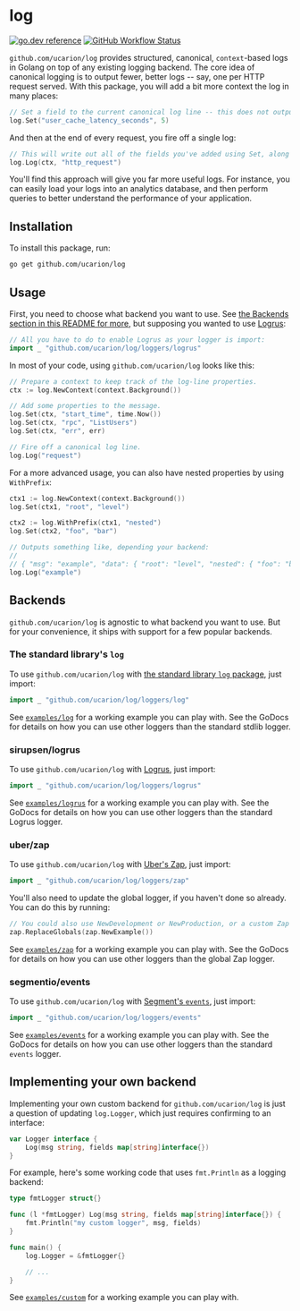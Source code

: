 # log

[![go.dev reference](https://img.shields.io/badge/go.dev-reference-007d9c?logo=go&logoColor=white&style=flat-square)](https://pkg.go.dev/mod/github.com/ucarion/log?tab=overview)
[![GitHub Workflow Status](https://img.shields.io/github/workflow/status/ucarion/log/tests?label=tests&logo=github&style=flat-square)](https://github.com/ucarion/log/actions)

`github.com/ucarion/log` provides structured, canonical, `context`-based logs in
Golang on top of any existing logging backend. The core idea of canonical
logging is to output fewer, better logs -- say, one per HTTP request served.
With this package, you will add a bit more context the log in many places:

```go
// Set a field to the current canonical log line -- this does not output anything.
log.Set("user_cache_latency_seconds", 5)
```

And then at the end of every request, you fire off a single log:

```go
// This will write out all of the fields you've added using Set, along with a message.
log.Log(ctx, "http_request")
```

You'll find this approach will give you far more useful logs. For instance, you
can easily load your logs into an analytics database, and then perform queries
to better understand the performance of your application.

## Installation

To install this package, run:

```bash
go get github.com/ucarion/log
```

## Usage

First, you need to choose what backend you want to use. See [the Backends
section in this README for more](#backends), but supposing you wanted to use
[Logrus](https://github.com/sirupsen/logrus):

```go
// All you have to do to enable Logrus as your logger is import:
import _ "github.com/ucarion/log/loggers/logrus"
```

In most of your code, using `github.com/ucarion/log` looks like this:

```go
// Prepare a context to keep track of the log-line properties.
ctx := log.NewContext(context.Background())

// Add some properties to the message.
log.Set(ctx, "start_time", time.Now())
log.Set(ctx, "rpc", "ListUsers")
log.Set(ctx, "err", err)

// Fire off a canonical log line.
log.Log("request")
```

For a more advanced usage, you can also have nested properties by using
`WithPrefix`:

```go
ctx1 := log.NewContext(context.Background())
log.Set(ctx1, "root", "level")

ctx2 := log.WithPrefix(ctx1, "nested")
log.Set(ctx2, "foo", "bar")

// Outputs something like, depending your backend:
//
// { "msg": "example", "data": { "root": "level", "nested": { "foo": "bar" }}}}
log.Log("example")
```

## Backends

`github.com/ucarion/log` is agnostic to what backend you want to use. But for
your convenience, it ships with support for a few popular backends.

### The standard library's `log`

To use `github.com/ucarion/log` with [the standard library `log`
package](https://golang.org/pkg/log/), just import:

```go
import _ "github.com/ucarion/log/loggers/log"
```

See [`examples/log`](./examples/log/main.go) for a working example you can play
with. See the GoDocs for details on how you can use other loggers than the
standard stdlib logger.

### sirupsen/logrus

To use `github.com/ucarion/log` with
[Logrus](https://github.com/sirupsen/logrus), just import:

```go
import _ "github.com/ucarion/log/loggers/logrus"
```

See [`examples/logrus`](./examples/logrus/main.go) for a working example you can
play with. See the GoDocs for details on how you can use other loggers than the
standard Logrus logger.

### uber/zap

To use `github.com/ucarion/log` with [Uber's
Zap](https://github.com/uber-go/zap), just import:

```go
import _ "github.com/ucarion/log/loggers/zap"
```

You'll also need to update the global logger, if you haven't done so already.
You can do this by running:

```go
// You could also use NewDevelopment or NewProduction, or a custom Zap logger.
zap.ReplaceGlobals(zap.NewExample())
```

See [`examples/zap`](./examples/zap/main.go) for a working example you can play
with. See the GoDocs for details on how you can use other loggers than the
global Zap logger.

### segmentio/events

To use `github.com/ucarion/log` with [Segment's
`events`](https://github.com/segmentio/events), just import:

```go
import _ "github.com/ucarion/log/loggers/events"
```

See [`examples/events`](./examples/events/main.go) for a working example you can
play with. See the GoDocs for details on how you can use other loggers than the
standard `events` logger.

## Implementing your own backend

Implementing your own custom backend for `github.com/ucarion/log` is just a
question of updating `log.Logger`, which just requires confirming to an
interface:

```go
var Logger interface {
	Log(msg string, fields map[string]interface{})
}
```

For example, here's some working code that uses `fmt.Println` as a logging
backend:

```go
type fmtLogger struct{}

func (l *fmtLogger) Log(msg string, fields map[string]interface{}) {
	fmt.Println("my custom logger", msg, fields)
}

func main() {
	log.Logger = &fmtLogger{}

	// ...
}
```

See [`examples/custom`](./examples/custom/main.go) for a working example you can
play with.

